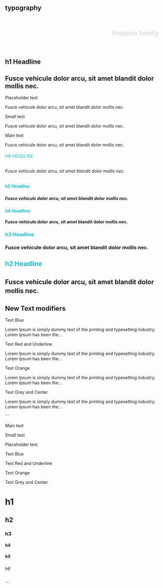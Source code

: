 <section id="Typography">
<div class="wt-row">
	<div class="wt-col-xs-6">
		<h1 class="wt-h1 large_heding">typography</h1>
	</div>
	<div class="wt-col-xs-6">
		<h1  class="wt-h1" style="color:#dddedf;text-align:right;line-height:5;margin:0">Poppins family</h1>
	</div>
</div>
<div class="component_wrapper">
	<div class="wt-row">
		<div class="wt-col-xs-12">
			<h1 class="wt-text wt-text--blue">h1 Headline</h1>
			<h1 class="wt-h1">Fusce vehicule dolor arcu, sit amet blandit dolor mollis nec.</h1>
		</div> 
	</div>
	<div class="wt-row">
		<div class="wt-col-xs-3">
			<p class="wt-text wt-text--placeholder wt-text--blue">
				Placeholder text
			</p>
			<p class="wt-text wt-text--placeholder wt-text--grey">
				Fusce vehicule dolor arcu, sit amet blandit dolor mollis nec.
			</p>
		</div> 
		<div class="wt-col-xs-3">
			<p class="wt-text wt-text--small wt-text--blue">
				Small text
			</p>
			<p class="wt-text wt-text--small">
				Fusce vehicule dolor arcu, sit amet blandit dolor mollis nec.
			</p>
		</div> 
		<div class="wt-col-xs-3">
			<p class="wt-text wt-text--blue wt-text--regular">
				Main text
			</p>
			<p class="wt-text wt-text--regular">
				Fusce vehicule dolor arcu, sit amet blandit dolor mollis nec.
			</p>
		</div>
		<div class="wt-col-xs-3">
			<h6 class="wt-h6" style="color:#19bed3;">
				H6 HEADLINE
			</h6>
			<h6 class="wt-h6">
				Fusce vehicule dolor arcu, sit amet blandit dolor mollis nec.
			</h6> 
		</div> 
	</div>
	<div class="wt-row">
		<div class="wt-col-xs-3">
			<h5 class="wt-h5" style="color:#19bed3;">
				h5 Headline
			</h5>
			<h5 class="wt-h5">
				Fusce vehicule dolor arcu, sit amet blandit dolor mollis nec.
			</h5> 
		</div> 
		<div class="wt-col-xs-3">
			<h4 class="wt-h4" style="color:#19bed3;">
				h4 Headline
			</h4>
			<h4 class="wt-h4">
				Fusce vehicule dolor arcu, sit amet blandit dolor mollis nec.
			</h4> 
		</div> 
		<div class="wt-col-xs-3">
			<h3 class="wt-h3" style="color:#19bed3;">
				h3 Headline
			</h3>
			<h3 class="wt-h3">
				Fusce vehicule dolor arcu, sit amet blandit dolor mollis nec.
			</h3> 
		</div> 
		<div class="wt-col-xs-3">
			<h2 class="wt-h2" style="color:#19bed3;line-height:1.42;">
				h2 Headline
			</h2>
			<h2 class="wt-h2" style="line-height:1.42;">
				Fusce vehicule dolor arcu, sit amet blandit dolor mollis nec.
			</h2> 
		</div> 
	</div>
	<div class="wt-row">
		<h1 class="wt-text wt-text--blue">New Text modifiers</h1>
		<div class="wt-col-xs-3">  
			<p class="wt-text wt-text--blue">Text Blue</p>
				<p class="wt-text wt-text--blue">
					Lorem Ipsum is simply dummy text of the printing and typesetting industry. Lorem Ipsum has been the...
				</p>
		</div>
		<div class="wt-col-xs-3">  
			<p class="wt-text wt-text--red wt-text--underline">Text Red and Underline</p>
				<p class="wt-text wt-text--red wt-text--underline">
					Lorem Ipsum is simply dummy text of the printing and typesetting industry. Lorem Ipsum has been the...
				</p>
		</div> 
		<div class="wt-col-xs-3">  
			<p class="wt-text wt-text--orange">Text Orange</p>
				<p class="wt-text wt-text--orange">
					Lorem Ipsum is simply dummy text of the printing and typesetting industry. Lorem Ipsum has been the...
				</p>
		</div>
		<div class="wt-col-xs-3">  
			<p class="wt-text wt-text--grey wt-text--center">Text Grey and Center</p>
				<p class="wt-text wt-text--grey wt-text--center">
					Lorem Ipsum is simply dummy text of the printing and typesetting industry. Lorem Ipsum has been the...
				</p> 
		</div> 
	</div>
</div>
<i class="wt-icon wt-icon-wetravel-circle-logo component_bottom_logo"></i>
 <!-- <div class="wt-row">
	<div class="wt-col-xs-3">
		<p class="wt-text wt-text--light">Poppins Light</p>
		<p class="wt-text wt-text--light">Fusce vehicula dolor arcu, sit amet blandit dolor mollis nec.</p>
	</div>
	<div class="wt-col-xs-3">
		<p class="wt-text wt-text--regular">Poppins Regular</p>
		<p class="wt-text wt-text--regular">Fusce vehicula dolor arcu, sit amet blandit dolor mollis nec.</p>
	</div>
	<div class="wt-col-xs-3">
		<p class="wt-text wt-text--medium">Poppins Medium</p>
		<p class="wt-text wt-text--medium">Fusce vehicula dolor arcu, sit amet blandit dolor mollis nec.</p>
	</div>
	<div class="wt-col-xs-3">
		<p class="wt-text wt-text--bold">Poppins Semibold</p>
		<p class="wt-text wt-text--bold">Fusce vehicula dolor arcu, sit amet blandit dolor mollis nec.</p>
	</div>
</div>
<br> 
<div class="wt-row">
	<div class="wt-col-xs-4">
		<p class="wt-text wt-text--placeholder">Placeholder Text</p>
		<p class="wt-text wt-text--placeholder">Fusce vehicula dolor arcu, sit amet blandit dolor mollis nec.</p>
	</div>
	<div class="wt-col-xs-4">
		<p class="wt-text wt-text--small">Small Text</p>
		<p class="wt-text wt-text--small">Fusce vehicula dolor arcu, sit amet blandit dolor mollis nec.</p>
	</div>
	<div class="wt-col-xs-4">
		<h6 class="wt-h6">h6 Headline</h6>
		<p class="wt-h6">Fusce vehicula dolor arcu, sit amet blandit dolor mollis nec.</p>
	</div>
</div>
<br>
<div class="wt-row">
	<div class="wt-col-xs-3">
		<h5 class="wt-h5">h5 Headline</h5>
		<p class="wt-h5">Fusce vehicula dolor arcu, sit amet blandit dolor mollis nec.</p>
	</div>	
	<div class="wt-col-xs-3">
		<h4 class="wt-h4">h4 Headline</h4>
		<p class="wt-h4">Fusce vehicula dolor arcu, sit amet blandit dolor mollis nec.</p>
	</div>
	<div class="wt-col-xs-3">
		<h3 class="wt-h3">h3 Headline</h3>
		<p class="wt-h3">Fusce vehicula dolor arcu, sit amet blandit dolor mollis nec.</p>
	</div>
	<div class="wt-col-xs-3">
		<h2 class="wt-h2">h2 Headline</h2>
		<p class="wt-h2">Fusce vehicula dolor arcu, sit amet blandit dolor mollis nec.</p>
	</div>
</div>
<div class="wt-row">
	<div class="wt-col-xs-12">
		<h1 class="wt-h1">h1 Headline</h1>
		<p class="wt-h1">Fusce vehicula dolor arcu, sit amet blandit dolor mollis nec. Donec viverra eleifend lacus, vitae ullamcorper metus. Sed sollicitudin ipsum quis nunc sollicitudin ultrices.</p>
	</div>
</div>
-->   

</section> 
```
<div> 
    <p class="wt-text wt-text--blue wt-text--regular">Main text</p>
    <p class="wt-text wt-text--small wt-text--blue">Small text</p>
	<p class="wt-text wt-text--placeholder wt-text--blue">Placeholder text</p>
	<p class="wt-text wt-text--blue">Text Blue</p>
	<p class="wt-text wt-text--red wt-text--underline">Text Red and Underline</p>
	<p class="wt-text wt-text--orange">Text Orange</p>
	<p class="wt-text wt-text--grey wt-text--center">Text Grey and Center</p>
	<h1 class="wt-h1">h1</h1> 
	<h2 class="wt-h2">h2</h2>  <!-- line height changed 1.42 -->
	<h3 class="wt-h3">h3</h3>
	<h4 class="wt-h4">h4</h4>
	<h5 class="wt-h5">h5</h5>
	<h6 class="wt-h6">h6</h6>
</div> 
```
